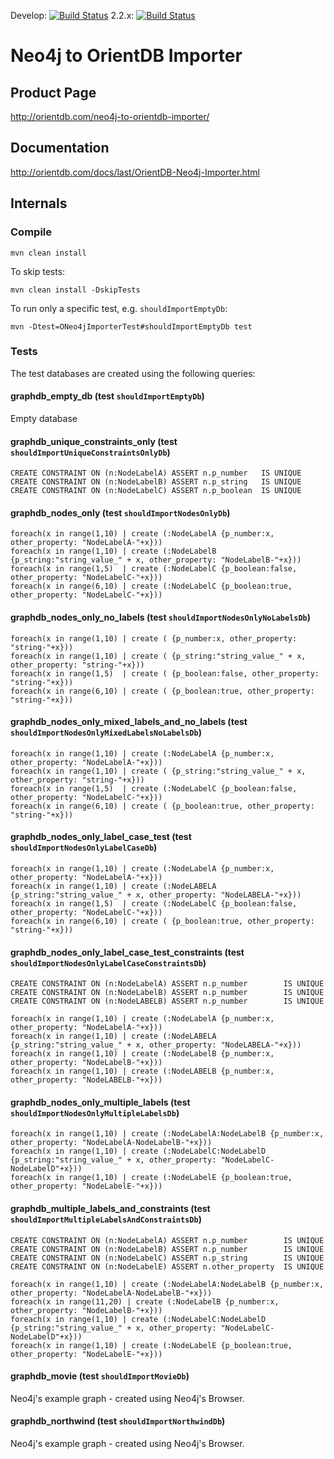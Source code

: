 Develop: [![Build Status](http://helios.orientdb.com/view/multibranch/job/orientdb-neo4j-importer-multibranch/job/develop/badge/icon)](http://helios.orientdb.com/view/multibranch/job/orientdb-neo4j-importer-multibranch/job/develop/) 2.2.x:  [![Build Status](http://helios.orientdb.com/view/multibranch/job/orientdb-neo4j-importer-multibranch/job/2.2.x/badge/icon)](http://helios.orientdb.com/view/multibranch/job/orientdb-neo4j-importer-multibranch/job/2.2.x/) 

# Neo4j to OrientDB Importer

## Product Page

http://orientdb.com/neo4j-to-orientdb-importer/

## Documentation

http://orientdb.com/docs/last/OrientDB-Neo4j-Importer.html


## Internals

### Compile

```
mvn clean install
```

To skip tests:

```
mvn clean install -DskipTests
```

To run only a specific test, e.g. `shouldImportEmptyDb`:

```
mvn -Dtest=ONeo4jImporterTest#shouldImportEmptyDb test
```


### Tests

The test databases are created using the following queries:


#### graphdb\_empty\_db (test `shouldImportEmptyDb`)

Empty database


#### graphdb\_unique_constraints\_only (test `shouldImportUniqueConstraintsOnlyDb`)

```
CREATE CONSTRAINT ON (n:NodeLabelA) ASSERT n.p_number   IS UNIQUE
CREATE CONSTRAINT ON (n:NodeLabelB) ASSERT n.p_string   IS UNIQUE
CREATE CONSTRAINT ON (n:NodeLabelC) ASSERT n.p_boolean  IS UNIQUE
```

#### graphdb\_nodes\_only (test `shouldImportNodesOnlyDb`)

```
foreach(x in range(1,10) | create (:NodeLabelA {p_number:x, other_property: "NodeLabelA-"+x}))
foreach(x in range(1,10) | create (:NodeLabelB {p_string:"string_value_" + x, other_property: "NodeLabelB-"+x}))
foreach(x in range(1,5)  | create (:NodeLabelC {p_boolean:false, other_property: "NodeLabelC-"+x}))
foreach(x in range(6,10) | create (:NodeLabelC {p_boolean:true, other_property: "NodeLabelC-"+x}))
```

#### graphdb\_nodes\_only\_no\_labels (test `shouldImportNodesOnlyNoLabelsDb`)

```
foreach(x in range(1,10) | create ( {p_number:x, other_property: "string-"+x}))
foreach(x in range(1,10) | create ( {p_string:"string_value_" + x, other_property: "string-"+x}))
foreach(x in range(1,5)  | create ( {p_boolean:false, other_property: "string-"+x}))
foreach(x in range(6,10) | create ( {p_boolean:true, other_property: "string-"+x}))
```

#### graphdb\_nodes\_only\_mixed\_labels\_and\_no\_labels (test `shouldImportNodesOnlyMixedLabelsNoLabelsDb`)

```
foreach(x in range(1,10) | create (:NodeLabelA {p_number:x, other_property: "NodeLabelA-"+x}))
foreach(x in range(1,10) | create ( {p_string:"string_value_" + x, other_property: "string-"+x}))
foreach(x in range(1,5)  | create (:NodeLabelC {p_boolean:false, other_property: "NodeLabelC-"+x}))
foreach(x in range(6,10) | create ( {p_boolean:true, other_property: "string-"+x}))
```

#### graphdb\_nodes\_only\_label\_case\_test (test `shouldImportNodesOnlyLabelCaseDb`)

```
foreach(x in range(1,10) | create (:NodeLabelA {p_number:x, other_property: "NodeLabelA-"+x}))
foreach(x in range(1,10) | create (:NodeLABELA {p_string:"string_value_" + x, other_property: "NodeLABELA-"+x}))
foreach(x in range(1,5)  | create (:NodeLabelC {p_boolean:false, other_property: "NodeLabelC-"+x}))
foreach(x in range(6,10) | create ( {p_boolean:true, other_property: "string-"+x}))
```


#### graphdb\_nodes\_only\_label\_case\_test\_constraints (test `shouldImportNodesOnlyLabelCaseConstraintsDb`)

```
CREATE CONSTRAINT ON (n:NodeLabelA) ASSERT n.p_number        IS UNIQUE
CREATE CONSTRAINT ON (n:NodeLabelB) ASSERT n.p_number        IS UNIQUE
CREATE CONSTRAINT ON (n:NodeLABELB) ASSERT n.p_number        IS UNIQUE

foreach(x in range(1,10) | create (:NodeLabelA {p_number:x, other_property: "NodeLabelA-"+x}))
foreach(x in range(1,10) | create (:NodeLABELA {p_string:"string_value_" + x, other_property: "NodeLABELA-"+x}))
foreach(x in range(1,10) | create (:NodeLabelB {p_number:x, other_property: "NodeLabelB-"+x}))
foreach(x in range(1,10) | create (:NodeLABELB {p_number:x, other_property: "NodeLABELB-"+x}))
```


#### graphdb\_nodes\_only\_multiple\_labels (test `shouldImportNodesOnlyMultipleLabelsDb`)

```
foreach(x in range(1,10) | create (:NodeLabelA:NodeLabelB {p_number:x, other_property: "NodeLabelA-NodeLabelB-"+x}))
foreach(x in range(1,10) | create (:NodeLabelC:NodeLabelD {p_string:"string_value_" + x, other_property: "NodeLabelC-NodeLabelD"+x}))
foreach(x in range(1,10) | create (:NodeLabelE {p_boolean:true, other_property: "NodeLabelE-"+x}))
```

#### graphdb\_multiple\_labels\_and\_constraints (test `shouldImportMultipleLabelsAndConstraintsDb`)

```
CREATE CONSTRAINT ON (n:NodeLabelA) ASSERT n.p_number        IS UNIQUE
CREATE CONSTRAINT ON (n:NodeLabelB) ASSERT n.p_number        IS UNIQUE
CREATE CONSTRAINT ON (n:NodeLabelC) ASSERT n.p_string        IS UNIQUE
CREATE CONSTRAINT ON (n:NodeLabelE) ASSERT n.other_property  IS UNIQUE

foreach(x in range(1,10) | create (:NodeLabelA:NodeLabelB {p_number:x, other_property: "NodeLabelA-NodeLabelB-"+x}))
foreach(x in range(11,20) | create (:NodeLabelB {p_number:x, other_property: "NodeLabelB-"+x}))
foreach(x in range(1,10) | create (:NodeLabelC:NodeLabelD {p_string:"string_value_" + x, other_property: "NodeLabelC-NodeLabelD"+x}))
foreach(x in range(1,10) | create (:NodeLabelE {p_boolean:true, other_property: "NodeLabelE-"+x}))
```

#### graphdb\_movie (test `shouldImportMovieDb`)

Neo4j's example graph - created using Neo4j's Browser.

#### graphdb\_northwind (test `shouldImportNorthwindDb`)

Neo4j's example graph - created using Neo4j's Browser.
